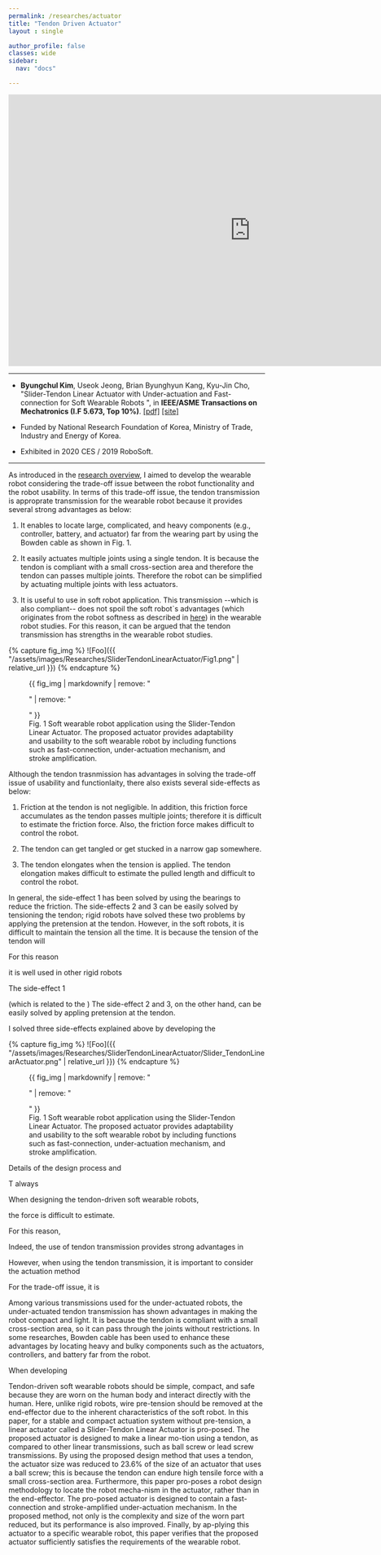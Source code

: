 ```yaml
---
permalink: /researches/actuator
title: "Tendon Driven Actuator"
layout : single

author_profile: false
classes: wide
sidebar:
  nav: "docs"

---
```

<iframe width="950" height="534" src="https://www.youtube.com/embed/fLd5IRjUdt0" title="YouTube video player" frameborder="0" allow="accelerometer; autoplay; clipboard-write; encrypted-media; gyroscope; picture-in-picture" allowfullscreen></iframe>


---
- **Byungchul Kim**, Useok Jeong, Brian Byunghyun Kang, Kyu-Jin Cho, "Slider-Tendon Linear Actuator with Under-actuation and Fast-connection for Soft Wearable Robots ", in **IEEE/ASME Transactions on Mechatronics (I.F 5.673, Top 10%)**. [[pdf]][Tmech_pdf] [[site]][Tmech_link] 

- Funded by National Research Foundation of Korea, Ministry of Trade, Industry and Energy of Korea.

- Exhibited in 2020 CES / 2019 RoboSoft.


---
As introduced in the [research overview][overview], I aimed to develop the wearable robot considering the trade-off issue between the robot functionality and the robot usability. In terms of this trade-off issue, the tendon transmission is approprate transmission for the wearable robot because it provides several strong advantages as below:

1. It enables to locate large, complicated, and heavy components (e.g., controller, battery, and actuator) far from the wearing part by using the Bowden cable as shown in Fig. 1.

2. It easily actuates multiple joints using a single tendon. It is because the tendon is compliant with a small cross-section area and therefore the tendon can passes multiple joints. Therefore the robot can be simplified by actuating multiple joints with less actuators.

3. It is useful to use in soft robot application. This transmission --which is also compliant-- does not spoil the soft robot`s advantages (which originates from the robot softness as described in [here][hybrid_link]) in the wearable robot studies. For this reason, it can be argued that the tendon transmission has strengths in the wearable robot studies.

{% capture fig_img %}
![Foo]({{ "/assets/images/Researches/SliderTendonLinearActuator/Fig1.png" | relative_url }})
{% endcapture %}

<figure>
  {{ fig_img | markdownify | remove: "<p>" | remove: "</p>" }}
  <figcaption>Fig. 1 Soft wearable robot application using the Slider-Tendon Linear Actuator. The proposed actuator provides adaptability and usability to the soft wearable robot by including functions such as fast-connection, under-actuation mechanism, and stroke amplification.</figcaption>
</figure>

Although the tendon trasnmission has advantages in solving the trade-off issue of usability and functionlaity, there also exists several side-effects as below:

1. Friction at the tendon is not negligible. In addition, this friction force accumulates as the tendon passes multiple joints; therefore it is difficult to estimate the friction force. Also, the friction force makes difficult to control the robot.

2. The tendon can get tangled or get stucked in a narrow gap somewhere.

3. The tendon elongates when the tension is applied. The tendon elongation makes difficult to estimate the pulled length and difficult to control the robot.

In general, the side-effect 1 has been solved by using the bearings to reduce the friction. The side-effects 2 and 3 can be easily solved by tensioning the tendon; rigid robots have solved these two problems by applying the pretension at the tendon. However, in the soft robots, it is difficult to maintain the tension all the time. It is because the tension of the tendon will 

For this reason 

it is well used in other rigid robots 

The side-effect 1

(which is related to the ) 
The side-effect 2 and 3, on the other hand, can be easily solved by appling pretension at the tendon. 

I solved three side-effects explained above by developing the 

{% capture fig_img %}
![Foo]({{ "/assets/images/Researches/SliderTendonLinearActuator/Slider_TendonLinearActuator.png" | relative_url }})
{% endcapture %}

<figure>
  {{ fig_img | markdownify | remove: "<p>" | remove: "</p>" }}
  <figcaption>Fig. 1 Soft wearable robot application using the Slider-Tendon Linear Actuator. The proposed actuator provides adaptability and usability to the soft wearable robot by including functions such as fast-connection, under-actuation mechanism, and stroke amplification.</figcaption>
</figure>

Details of the design process and 

T
always 

When designing the tendon-driven soft wearable robots, 

the force is difficult to estimate. 

For this reason, 


Indeed, the use of tendon transmission provides strong advantages in 

However, when using the tendon transmission, it is important to consider the actuation method

For the trade-off issue, it is 

Among various transmissions used for the under-actuated robots, the under-actuated tendon transmission has shown advantages in making the robot compact and light. It is because the tendon is compliant with a small cross-section area, so it can pass through the joints without restrictions. In some researches, Bowden cable has been used to enhance these advantages by locating heavy and bulky components such as the actuators, controllers, and battery far from the robot.


When developing 

Tendon-driven soft wearable robots should be simple, compact, and safe because they are worn on the human body and interact directly with the human. Here, unlike rigid robots, wire pre-tension should be removed at the end-effector due to the inherent characteristics of the soft robot. In this paper, for a stable and compact actuation system without pre-tension, a linear actuator called a Slider-Tendon Linear Actuator is pro-posed. The proposed actuator is designed to make a linear mo-tion using a tendon, as compared to other linear transmissions, such as ball screw or lead screw transmissions. By using the proposed design method that uses a tendon, the actuator size was reduced to 23.6% of the size of an actuator that uses a ball screw; this is because the tendon can endure high tensile force with a small cross-section area. Furthermore, this paper pro-poses a robot design methodology to locate the robot mecha-nism in the actuator, rather than in the end-effector. The pro-posed actuator is designed to contain a fast-connection and stroke-amplified under-actuation mechanism. In the proposed method, not only is the complexity and size of the worn part reduced, but its performance is also improved. Finally, by ap-plying this actuator to a specific wearable robot, this paper verifies that the proposed actuator sufficiently satisfies the requirements of the wearable robot.



[Tmech_pdf]:https://github.com/bc-kim/bc-kim.github.io/blob/master/assets/Publications/Slider-Tendon_Linear_Actuator_With_Under-Actuation_and_Fast-Connection_for_Soft_Wearable_Robots.pdf
[Tmech_link]: https://ieeexplore.ieee.org/document/9314058 
[overview]: /researches
[hybrid_link]: /researches/hbwr